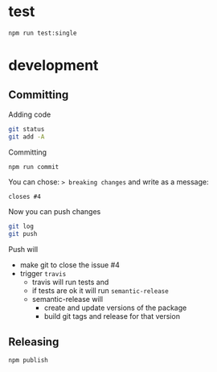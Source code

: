 # test

```sh
npm run test:single
```

# development

## Committing

Adding code

```sh
git status
git add -A
```

Committing

```sh
npm run commit
```

You can chose: `> breaking changes` and write as a message:
```
closes #4
```

Now you can push changes
```sh
git log
git push
```

Push will
+ make git to close the issue #4
+ trigger `travis`
  + travis will run tests and
  + if tests are ok it will run `semantic-release`
  + semantic-release will
    + create and update versions of the package
    + build git tags and release for that version

## Releasing

```sh
npm publish
```

